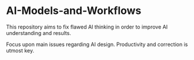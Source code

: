 # AI-Models-and-Workflows
This repository aims to fix flawed AI thinking in order to improve AI understanding and results.

Focus upon main issues regarding AI design.
Productivity and correction is utmost key.